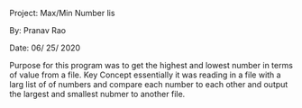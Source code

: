 Project: Max/Min Number lis

By: Pranav Rao

Date: 06/ 25/ 2020

Purpose for this program was to get the highest and lowest number in terms of value from a file. Key Concept essentially it was reading in a file with a larg list of of numbers and compare each number to each other and output the largest and smallest nubmer to another file.
